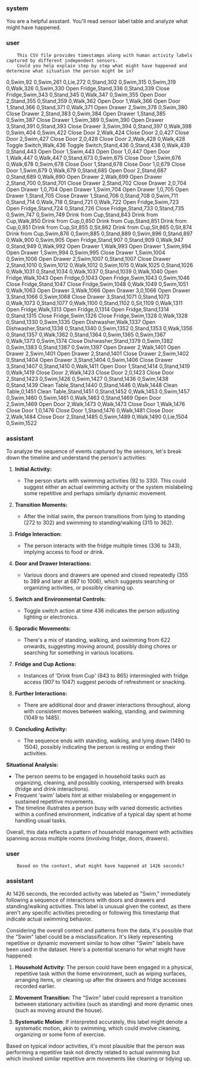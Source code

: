 ### system
You are a helpful assstant. You'll read sensor label table and analyze what might have happened.
### user

        This CSV file provides timestamps along with human activity labels captured by different independent sensors.
        Could you help explain step by step what might have happened and determine what situation the person might be in?
    
0,Swim,92
0,Swim,261
0,Lie,272
0,Stand,302
0,Swim,315
0,Swim,319
0,Walk,326
0,Swim,330
Open Fridge,Stand,336
0,Stand,339
Close Fridge,Swim,343
0,Stand,345
0,Walk,347
0,Swim,355
Open Door 2,Stand,355
0,Stand,359
0,Walk,362
Open Door 1,Walk,366
Open Door 1,Stand,366
0,Stand,371
0,Walk,371
Open Drawer 2,Swim,378
0,Swim,380
Close Drawer 2,Stand,383
0,Swim,384
Open Drawer 1,Stand,385
0,Swim,387
Close Drawer 1,Swim,389
0,Swim,390
Open Drawer 3,Stand,391
0,Stand,393
Close Drawer 3,Swim,394
0,Stand,397
0,Walk,398
0,Swim,404
0,Swim,422
Close Door 2,Walk,424
Close Door 2,0,427
Close Door 2,Swim,427
Close Door 2,0,428
Close Door 2,Walk,428
0,Walk,428
Toggle Switch,Walk,436
Toggle Switch,Stand,436
0,Stand,438
0,Walk,439
0,Stand,443
Open Door 1,Swim,443
Open Door 1,0,447
Open Door 1,Walk,447
0,Walk,447
0,Stand,673
0,Swim,675
Close Door 1,Swim,676
0,Walk,678
0,Swim,678
Close Door 1,Stand,678
Close Door 1,0,679
Close Door 1,Swim,679
0,Walk,679
0,Stand,685
Open Door 2,Stand,687
0,Stand,689
0,Walk,690
Open Drawer 2,Walk,699
Open Drawer 2,Stand,700
0,Stand,701
Close Drawer 2,Stand,702
Close Drawer 2,0,704
Open Drawer 1,0,704
Open Drawer 1,Swim,704
Open Drawer 1,0,705
Open Drawer 1,Stand,705
Close Drawer 1,Stand,706
0,Stand,708
0,Swim,711
0,Stand,714
0,Walk,718
0,Stand,721
0,Walk,722
Open Fridge,Swim,723
Open Fridge,Stand,724
0,Stand,726
Close Fridge,Stand,733
0,Stand,735
0,Swim,747
0,Swim,749
Drink from Cup,Stand,843
Drink from Cup,Walk,850
Drink from Cup,0,850
Drink from Cup,Stand,851
Drink from Cup,0,851
Drink from Cup,Sit,855
0,Sit,862
Drink from Cup,Sit,865
0,Sit,874
Drink from Cup,Swim,876
0,Swim,885
0,Stand,889
0,Swim,896
0,Stand,897
0,Walk,900
0,Swim,905
Open Fridge,Stand,907
0,Stand,909
0,Walk,947
0,Stand,949
0,Walk,992
Open Drawer 1,Walk,993
Open Drawer 1,Swim,994
Open Drawer 1,Swim,994
0,Swim,995
Close Drawer 1,Swim,1004
0,Swim,1006
Open Drawer 2,Swim,1007
0,Stand,1007
Close Drawer 2,Stand,1010
0,Swim,1012
0,Walk,1012
0,Swim,1015
0,Walk,1025
0,Stand,1026
0,Walk,1031
0,Stand,1034
0,Walk,1037
0,Stand,1039
0,Walk,1040
Open Fridge,Walk,1043
Open Fridge,0,1043
Open Fridge,Swim,1043
0,Swim,1046
Close Fridge,Stand,1047
Close Fridge,Swim,1048
0,Walk,1049
0,Swim,1051
0,Walk,1063
Open Drawer 3,Walk,1066
Open Drawer 3,0,1066
Open Drawer 3,Stand,1066
0,Swim,1068
Close Drawer 3,Stand,1071
0,Stand,1073
0,Walk,1073
0,Stand,1077
0,Walk,1100
0,Stand,1102
0,Sit,1109
0,Walk,1311
Open Fridge,Walk,1313
Open Fridge,0,1314
Open Fridge,Stand,1314
0,Stand,1315
Close Fridge,Swim,1326
Close Fridge,Swim,1328
0,Walk,1328
0,Stand,1330
0,Swim,1335
Open Dishwasher,Walk,1337
Open Dishwasher,Stand,1338
0,Stand,1340
0,Swim,1352
0,Stand,1353
0,Walk,1356
0,Stand,1357
0,Walk,1362
0,Stand,1364
0,Swim,1365
0,Swim,1367
0,Walk,1373
0,Swim,1374
Close Dishwasher,Stand,1379
0,Swim,1382
0,Swim,1383
0,Stand,1387
0,Swim,1397
Open Drawer 2,Walk,1401
Open Drawer 2,Swim,1401
Open Drawer 2,Stand,1401
Close Drawer 2,Swim,1402
0,Stand,1404
Open Drawer 3,Stand,1404
0,Swim,1406
Close Drawer 3,Stand,1407
0,Stand,1410
0,Walk,1411
Open Door 1,Stand,1414
0,Stand,1419
0,Walk,1419
Close Door 2,Walk,1423
Close Door 2,0,1423
Close Door 2,Stand,1423
0,Swim,1426
0,Swim,1427
0,Stand,1436
0,Swim,1438
0,Stand,1439
Clean Table,Stand,1440
0,Stand,1446
0,Walk,1448
Clean Table,0,1451
Clean Table,Stand,1451
0,Stand,1452
0,Walk,1453
0,Swim,1457
0,Swim,1460
0,Swim,1461
0,Walk,1463
0,Stand,1469
Open Door 2,Swim,1469
Open Door 2,Walk,1473
0,Walk,1473
Close Door 1,Walk,1476
Close Door 1,0,1476
Close Door 1,Stand,1476
0,Walk,1481
Close Door 2,Walk,1484
Close Door 2,Stand,1485
0,Swim,1489
0,Walk,1490
0,Lie,1504
0,Swim,1522

### assistant
To analyze the sequence of events captured by the sensors, let's break down the timeline and understand the person's activities:

1. **Initial Activity:**
   - The person starts with swimming activities (92 to 330). This could suggest either an actual swimming activity or the system mislabeling some repetitive and perhaps similarly dynamic movement.

2. **Transition Moments:**
   - After the initial swim, the person transitions from lying to standing (272 to 302) and swimming to standing/walking (315 to 362).

3. **Fridge Interaction:**
   - The person interacts with the fridge multiple times (336 to 343), implying access to food or drink.

4. **Door and Drawer Interactions:**
   - Various doors and drawers are opened and closed repeatedly (355 to 389 and later at 687 to 1006), which suggests searching or organizing activities, or possibly cleaning up.

5. **Switch and Environmental Controls:**
   - Toggle switch action at time 436 indicates the person adjusting lighting or electronics.

6. **Sporadic Movements:**
   - There's a mix of standing, walking, and swimming from 622 onwards, suggesting moving around, possibly doing chores or searching for something in various locations.

7. **Fridge and Cup Actions:**
   - Instances of 'Drink from Cup' (843 to 865) intermingled with fridge access (907 to 1047) suggest periods of refreshment or snacking.

8. **Further Interactions:**
   - There are additional door and drawer interactions throughout, along with consistent moves between walking, standing, and swimming (1049 to 1485).

9. **Concluding Activity:**
   - The sequence ends with standing, walking, and lying down (1490 to 1504), possibly indicating the person is resting or ending their activities.

**Situational Analysis:**
- The person seems to be engaged in household tasks such as organizing, cleaning, and possibly cooking, interspersed with breaks (fridge and drink interactions).
- Frequent 'swim' labels hint at either mislabeling or engagement in sustained repetitive movements.
- The timeline illustrates a person busy with varied domestic activities within a confined environment, indicative of a typical day spent at home handling usual tasks.

Overall, this data reflects a pattern of household management with activities spanning across multiple rooms (involving fridge, doors, drawers).
### user

        Based on the context, what might have happened at 1426 seconds?
    
### assistant
At 1426 seconds, the recorded activity was labeled as "Swim," immediately following a sequence of interactions with doors and drawers and standing/walking activities. This label is unusual given the context, as there aren't any specific activities preceding or following this timestamp that indicate actual swimming behavior.

Considering the overall context and patterns from the data, it's possible that the "Swim" label could be a misclassification. It's likely representing repetitive or dynamic movement similar to how other "Swim" labels have been used in the dataset. Here's a potential scenario for what might have happened:

1. **Household Activity**: The person could have been engaged in a physical, repetitive task within the home environment, such as wiping surfaces, arranging items, or cleaning up after the drawers and fridge accesses recorded earlier.

2. **Movement Transition**: The "Swim" label could represent a transition between stationary activities (such as standing) and more dynamic ones (such as moving around the house).

3. **Systematic Motion**: If interpreted accurately, this label might denote a systematic motion, akin to swimming, which could involve cleaning, organizing or some form of exercise.

Based on typical indoor activities, it's most plausible that the person was performing a repetitive task not directly related to actual swimming but which involved similar repetitive arm movements like cleaning or tidying up.

